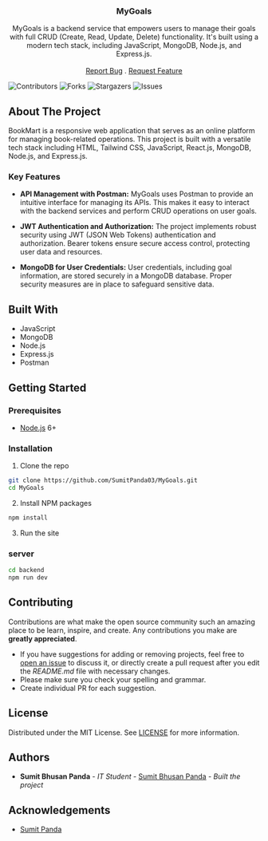 <p align="center">
  <h3 align="center">MyGoals</h3>

  <p align="center">
MyGoals is a backend service that empowers users to manage their goals with full CRUD (Create, Read, Update, Delete) functionality. It's built using a modern tech stack, including JavaScript, MongoDB, Node.js, and Express.js.
    <br/>
    <br/>    
    <a href="https://github.com/SumitPanda03/BookMart/issues">Report Bug</a>
    .
    <a href="https://github.com/SumitPanda03/BookMart/issues">Request Feature</a>
  </p>
</p>

![Contributors](https://img.shields.io/github/contributors/SumitPanda03/MyGoals?color=dark-green) ![Forks](https://img.shields.io/github/forks/SumitPanda03/MyGoals?style=social) ![Stargazers](https://img.shields.io/github/stars/SumitPanda03/MyGoals?style=social) ![Issues](https://img.shields.io/github/issues/SumitPanda03/MyGoals) 

## About The Project

BookMart is a responsive web application that serves as an online platform for managing book-related operations. This project is built with a versatile tech stack including HTML, Tailwind CSS, JavaScript, React.js, MongoDB, Node.js, and Express.js.

### Key Features

- **API Management with Postman:** MyGoals uses Postman to provide an intuitive interface for managing its APIs. This makes it easy to interact with the backend services and perform CRUD operations on user goals.

- **JWT Authentication and Authorization:** The project implements robust security using JWT (JSON Web Tokens) authentication and authorization. Bearer tokens ensure secure access control, protecting user data and resources.

- **MongoDB for User Credentials:** User credentials, including goal information, are stored securely in a MongoDB database. Proper security measures are in place to safeguard sensitive data.

## Built With

- JavaScript
- MongoDB
- Node.js
- Express.js
- Postman


## Getting Started


### Prerequisites

- [Node.js](https://nodejs.org/en/) 6+

### Installation

1. Clone the repo

```sh
git clone https://github.com/SumitPanda03/MyGoals.git
cd MyGoals
```

2. Install NPM packages

```sh
npm install
```
3. Run the site

### server
```sh
cd backend
npm run dev
```

## Contributing

Contributions are what make the open source community such an amazing place to be learn, inspire, and create. Any contributions you make are **greatly appreciated**.
* If you have suggestions for adding or removing projects, feel free to [open an issue](https://github.com/SumitPanda03/MyGoals/issues/new) to discuss it, or directly create a pull request after you edit the *README.md* file with necessary changes.
* Please make sure you check your spelling and grammar.
* Create individual PR for each suggestion.

## License

Distributed under the MIT License. See [LICENSE](https://github.com/SumitPanda03/MyGoals/blob/main/LICENSE.md) for more information.

## Authors

* **Sumit Bhusan Panda** - *IT Student* - [Sumit Bhusan Panda](https://github.com/SumitPanda03/) - *Built the project*

## Acknowledgements

* [Sumit Panda](https://github.com/SumitPanda03/)

